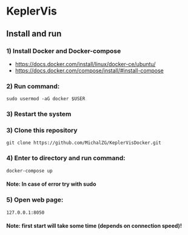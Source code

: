 # KeplerVis

## Install and run
### 1) Install Docker and Docker-compose
* https://docs.docker.com/install/linux/docker-ce/ubuntu/
* https://docs.docker.com/compose/install/#install-compose
### 2) Run command:
```
sudo usermod -aG docker $USER
```
### 3) Restart the system
### 3) Clone this repository
```
git clone https://github.com/MichalZG/KeplerVisDocker.git
```
### 4) Enter to directory and run command:
```
docker-compose up
```
#### Note: In case of error try with sudo
### 5) Open web page:
```
127.0.0.1:8050
```

#### Note: first start will take some time (depends on connection speed)!

